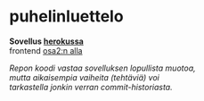 # puhelinluettelo
<b>Sovellus [herokussa](https://fullstack2021-puhelinluettelo.herokuapp.com/)  </b>  
frontend [osa2:n alla](https://github.com/tietotuomas/Fullstack2021/tree/main/osa2/puhelinluettelo)


<i>Repon koodi vastaa sovelluksen lopullista muotoa,<br>
mutta aikaisempia vaiheita (tehtäviä) voi<br>
tarkastella jonkin verran commit-historiasta.<i>
